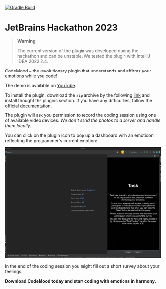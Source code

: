 [![Gradle Build](https://github.com/JetBrains-Research/tasktracker-3/actions/workflows/build.yml/badge.svg)](https://github.com/JetBrains-Research/tasktracker-3/actions/workflows/build.yml)

# JetBrains Hackathon 2023

> **Warning**
>
> The current version of the plugin was developed during the hackathon and can be unstable. 
> We tested the plugin with IntelliJ IDEA 2022.2.4. 

CodeMood – the revolutionary plugin that understands and affirms your emotions while you code!

The demo is available on [YouTube](https://youtu.be/C_uL0dI5aW4).

To install the plugin, download the `zip` archive by the following [link](https://drive.google.com/drive/folders/1lvUvGNJgW26vTn6QOJPiSj53VP1E2HLG?usp=sharing) and install thought the plugins section.
If you have any difficulties, follow the official [documentation](https://www.jetbrains.com/help/idea/managing-plugins.html#install_plugin_from_disk).

The plugin will ask you permission to record the coding session using one of available video devices.
_We don't send the photos to a server and handle them locally._

You can click on the plugin icon to pop up a dashboard with an emoticon reflecting the programmer's current emotion:

![Emotions pop up](./readme/emotions.gif)

In the end of the coding session you might fill out a short survey about your feelings. 

**Download CodeMood today and start coding with emotions in harmony.**
